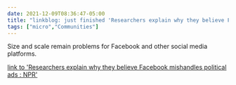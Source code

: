 ```yaml
---
date: 2021-12-09T08:36:47-05:00
title: "linkblog: just finished 'Researchers explain why they believe Facebook mishandles political ads : NPR'"
tags: ["micro","Communities"]
---
```

Size and scale remain problems for Facebook and other social media platforms.
 
[link to 'Researchers explain why they believe Facebook mishandles political ads : NPR'](https://www.npr.org/2021/12/09/1062516250/researchers-explain-why-they-believe-facebook-mishandles-political-ads)
